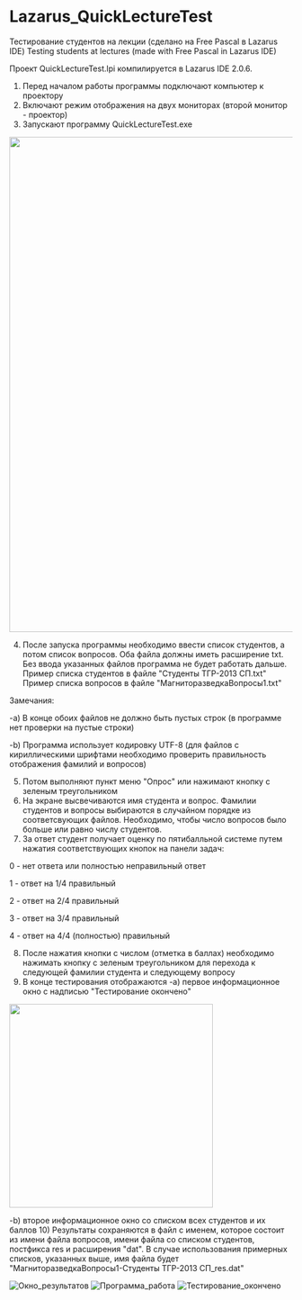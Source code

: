 # Lazarus_QuickLectureTest
Тестирование студентов на лекции (сделано на Free Pascal в Lazarus IDE)
Testing students at lectures (made with Free Pascal in Lazarus IDE) 

Проект QuickLectureTest.lpi компилируется в Lazarus IDE 2.0.6.

1) Перед началом работы программы подключают компьютер к проектору
2) Включают режим отображения на двух мониторах (второй монитор - проектор)
3) Запускают программу QuickLectureTest.exe 

<p align="left">
  <img src="https://user-images.githubusercontent.com/20105840/129618718-92a24a5b-0292-4e06-8e1e-4db11997fff1.png" width="880">
</p>

4) После запуска программы необходимо ввести список студентов, а потом список вопросов. Оба файла должны иметь расширение txt.
Без ввода указанных файлов программа не будет работать дальше.
Пример списка студентов в файле "Студенты ТГР-2013 СП.txt"
Пример списка вопросов в файле "МагниторазведкаВопросы1.txt"

Замечания:

-a) В конце обоих файлов не должно быть пустых строк (в программе нет проверки на пустые строки)
 
-b) Программа использует кодировку UTF-8 (для файлов с кириллическими шрифтами необходимо проверить правильность отображения фамилий и вопросов)
 
5) Потом выполняют пункт меню "Опрос" или нажимают кнопку с зеленым треугольником
6) На экране высвечиваются имя студента и вопрос. Фамилии студентов и вопросы выбираются в случайном порядке из соответсвующих файлов.
Необходимо, чтобы число вопросов было больше или равно числу студентов.
7) За ответ студент получает оценку по пятибалльной системе путем нажатия соответствующих кнопок на панели задач:

0 - нет ответа или полностью неправильный ответ

1 - ответ на 1/4 правильный

2 - ответ на 2/4 правильный

3 - ответ на 3/4 правильный

4 - ответ на 4/4 (полностью) правильный

8) После нажатия кнопки с числом (отметка в баллах) необходимо нажимать кнопку с зеленым треугольником для перехода к следующей фамилии студента и следующему вопросу
9) В конце тестирования отображаются 
 -a) первое информационное окно с надписью "Тестирование окончено"
 <p align="left">
  <img src="https://user-images.githubusercontent.com/20105840/129618725-847f118e-987c-48db-af1f-bbc894571e71.png" width="362">
</p>
 -b) второе информационное окно со списком всех студентов и их баллов 
10) Результаты сохраняются в файл с именем, которое состоит из имени файла вопросов, имени файла со списком студентов, постфикса res и расширения "dat".
В случае использования примерных списков, указанных выше, имя файла будет "МагниторазведкаВопросы1-Студенты ТГР-2013 СП_res.dat"


![Окно_результатов](https://user-images.githubusercontent.com/20105840/129618719-ea12c688-5d57-4e55-9f0f-97e07620a4fd.png)
![Программа_работа](https://user-images.githubusercontent.com/20105840/129618721-2c6fab99-f7e7-4f18-817a-871045bd84ea.png)
![Тестирование_окончено](https://user-images.githubusercontent.com/20105840/129618725-847f118e-987c-48db-af1f-bbc894571e71.png)
